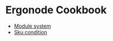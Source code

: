 # Ergonode Cookbook

* [Module system](cookbook/new_module.md)
* [Sku condition](cookbook/sku_condition.md)



